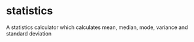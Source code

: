 # statistics
A statistics calculator which calculates mean, median, mode, variance and standard deviation
